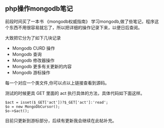 php操作mongodb笔记
-----
前段时间买了一本书 《mongodb权威指南》 学习mongodb,做了些笔记，程序这个东西不用很容易就忘了，所以把详细的操作记录下来，以便日后查阅。

大致把它分为了如下几块记录
* Mongodb CURD 操作
* Mongodb 查询
* Mongodb 修改器操作
* Mongodb 更多有关更新的内容
* Mongodb 游标操作

每一个对应一个类文件,你可以点以上链接查看到源码。

测试的时候更具 GET 里面的 act 执行具体的方法，具体代码如下面这样。

	$act = isset($_GET['act'])?$_GET['act']:'read';
	$o = new MongoDbCursor();
	$o->$act();

目前只更新到游标部分，后续有更新我会继续在此帖补充。
